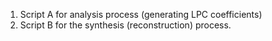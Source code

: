 1. Script A for analysis process (generating LPC coefficients) <br>
2. Script B for the synthesis (reconstruction) process.
